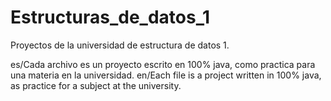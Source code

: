 # Estructuras_de_datos_1
Proyectos de la universidad de estructura de datos 1.

es/Cada archivo es un proyecto escrito en 100% java, como practica para una materia en la universidad.
en/Each file is a project written in 100% java, as practice for a subject at the university.
